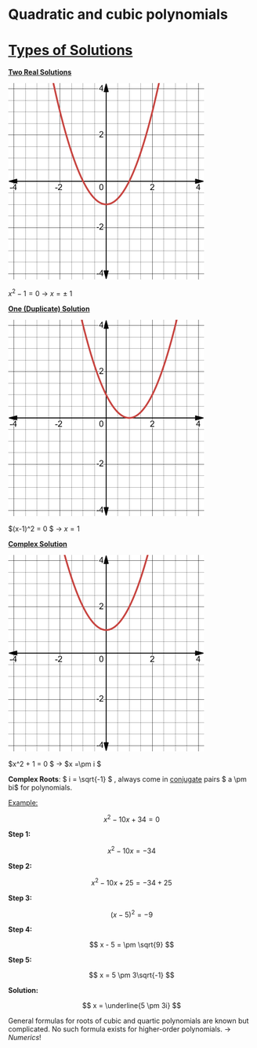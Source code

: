 # Quadratic and cubic polynomials
**<h1><ins>Types of Solutions</h1>**

**<ins>Two Real Solutions</ins>**

![alt text](<_images/Two Real Solutions.png>)

$x^2 - 1 = 0$ $\rightarrow$ $x = \pm$ 1

**<ins> One (Duplicate) Solution </ins>**

![alt text](<_images/One (Duplicate) Solution.png>)

$(x-1)^2 = 0 $ $\rightarrow$ $x = 1$

**<ins> Complex Solution </ins>**

![alt text](<_images/Complex Solution.png>)

$x^2 + 1 = 0 $ $\rightarrow$ $x =\pm i $

**Complex Roots**: $ i = \sqrt{-1} $ , always come in <ins> conjugate</ins> pairs $ a \pm bi$ for polynomials.

<ins>Example:</ins>

$$
x^2 - 10x + 34 = 0
$$

**Step 1:**

$$
x^2 - 10x = -34
$$

**Step 2:**

$$
x^2 - 10x + 25 = -34 + 25
$$

**Step 3:**

$$
(x - 5)^2 = -9
$$

**Step 4:**

$$
x - 5 = \pm \sqrt{9}
$$

**Step 5:**

$$
x = 5 \pm 3\sqrt{-1}
$$

**Solution:**

$$
x = \underline{5 \pm 3i}
$$


General formulas for roots of cubic and quartic polynomials are known but complicated. No such formula exists for higher-order polynomials. $\rightarrow$ *Numerics*!

